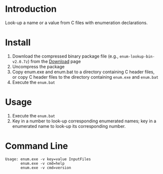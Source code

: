 # Introduction #

Look-up a name or a value from C files with enumeration declarations.


# Install #

1. Download the compressed binary package file (e.g., `enum-lookup-bin-v2.0.7z`) from
   the [Download](https://bitbucket.org/YorkJong/enum-lookup/downloads) page
2. Uncompress the package
3. Copy enum.exe and enum.bat to a directory containing C header files, or
   copy C header files to the directory containing `enum.exe` and `enum.bat`
4. Execute the `enum.bat`


# Usage #

1. Execute the `enum.bat`
2. Key in a number to look-up corresponding enumerated names; 
   key in a enumerated name to look-up its corresponding number. 


# Command Line #

```
Usage: enum.exe -v key=value InputFiles
       enum.exe -v cmd=help
       enum.exe -v cmd=version
```
